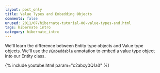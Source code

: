 ```yaml
---           
layout: post_only
title: Value Types and Embedding Objects
comments: false
unused: 2011/07/hibernate-tutorial-08-value-types-and.html
tags: hibernate intro
category: hibernate_intro
---
```


We'll learn the difference between Entity type objects and Value type objects. We'll use the `@Embeddable` annotation to embed a value type object into our Entity class.

{% include youtube.html param="c2abcy0Q1a0" %}